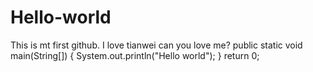 # Hello-world
This is mt first github.
I love tianwei
can you love me?
public static void main(String[])
{
      System.out.println("Hello world");
}
return 0;
